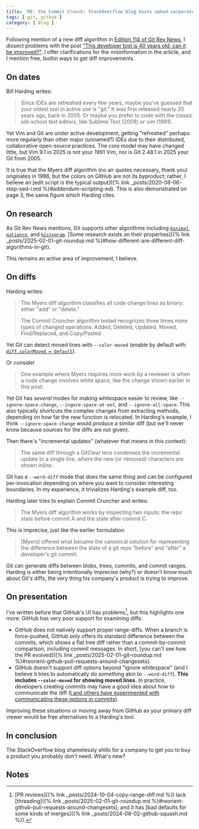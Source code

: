 ```yaml
---
title: 'RE: the Commit Crunch: StackOverflow blog hosts naked corporate interests alongside misinformation'
tags: [ git, github ]
category: [ Blog ]
---
```


Following mention of a new diff algorithm in [Edition 114 of Git Rev
News](https://git.github.io/rev_news/2024/08/31/edition-114/), I dissect
problems with the post ["This developer tool is 40 years old: can it be
improved?"](https://stackoverflow.blog/2024/12/20/this-developer-tool-is-40-years-old-can-it-be-improved/).
I offer clarifications for the misinformation in the article, and I mention
free, builtin ways to get diff improvements.

## On dates

Bill Harding writes:

> Since IDEs are refreshed every few years, maybe you've guessed that your
> oldest tool in active use is "git." It was first released nearly 20 years ago,
> back in 2005. Or maybe you prefer to code with the classic old-school text
> editors, like Sublime Text (2008) or vim (1991).

Yet Vim and Git are under active development, getting "refreshed" perhaps more
regularly than other major (unnamed?) IDEs due to their distributed,
collaborative open-source practices. The core model may have changed little, but
Vim 9.1 in 2025 is not your 1991 Vim, nor is Git 2.48.1 in 2025 your Git from
2005.

It is true that the Myers diff algorithm (no air quotes necessary, thank you)
originates in 1986, but the colors on GitHub are not its byproduct; rather, I
believe an [edit script is the typical output]({% link
_posts/2020-08-06-stop-sed-i.md %}#addendum-scripting-ed). This is also
demonstrated on page 3, the same figure which Harding cites.

## On research

As Git Rev News mentions, Git supports other algorithms including
[`minimal`](https://github.com/git/git/commit/3443546f6),
[`patience`](https://github.com/git/git/commit/92b7de93fb7801), and
[`histogram`](https://github.com/git/git/commit/8c912eea94a). [Some research
exists on their properties]({% link _posts/2025-02-01-git-roundup.md %}#how-different-are-different-diff-algorithms-in-git).

This remains an active area of improvement, I believe.

## On diffs

Harding writes:

> The Myers diff algorithm classifies all code change lines as binary: either
> "add" or "delete."
>
> The Commit Cruncher algorithm tested recognizes three times more types of
> changed operations: Added, Deleted, Updated, Moved, Find/Replaced, and
> Copy/Pasted

Yet Git can detect moved lines with `--color-moved` (enable by default with
[`diff.colorMoved =
default`](https://github.com/benknoble/Dotfiles/blob/151d67dd2002f00d01c3f4fc1130815ae522116a/links/gitconfig#L101)).

Or consider

> One example where Myers requires more work by a reviewer is when a code change
> involves white space, like the change shown earlier in this post:

Yet Git has _several_ modes for making whitespace easier to review, like
`--ignore-space-change`, `--ingore-space-at-eol`, and `--ignore-all-space`. This
also typically shortcuts the complex changes from extracting methods, depending
on how far the new function is relocated. In Harding's example, I think
`--ignore-space-change` would produce a similar diff (but we'll never know
because sources for the diffs are not given).

Then there's "incremental updates" (whatever that means in this context):

> The same diff through a GitClear lens condenses the incremental update to a
> single line, where the new (or removed) characters are shown inline:

Git has a `--word-diff` mode that does the same thing and can be configured
per-invocation depending on where you want to consider interesting boundaries.
In my experience, it trivializes Harding's example diff, too.

Harding later tries to explain Commit Cruncher and writes:

> The Myers diff algorithm works by inspecting two inputs: the repo state before
> commit A and the state after commit C.

This is imprecise, just like the earlier formulation

> [Myers] offered what became the canonical solution for representing the
> difference between the state of a git repo “before” and “after” a developer’s
> git commit.

Git can generate diffs between blobs, trees, commits, and commit ranges. Harding
is either being intentionally imprecise (why?) or doesn't know much about Git's
diffs, the very thing his company's product is trying to improve.

## On presentation

I've written before that GitHub's UI has problems[^1], but this highlights one
more: GitHub has very poor support for examining diffs.

- GitHub does not natively support proper range-diffs. When a branch is
  force-pushed, GitHub only offers its standard difference between the commits,
  which shows a flat tree diff rather than a commit-by-commit comparison,
  including commit messages. In short, [you can't see how the PR evolved]({%
  link _posts/2025-02-01-git-roundup.md
  %}#reorient-github-pull-requests-around-changesets).
- GitHub doesn't support diff options beyond "ignore whitespace" (and I believe
  it tries to automatically do something akin to `--word-diff`). **This includes
  `--color-moved` for showing moved lines.** In practice, developers creating
  commits may have a good idea about how to communicate the diff ([I and others
  have experimented with communicating these options in
  commits](https://lore.kernel.org/git/CALnO6CDqHJP_wa_8eKHBkU+_1vQ6D+C=QRZyW1FKnG71wDxnnQ@mail.gmail.com/)).

Improving these situations or moving away from GitHub as your primary diff
viewer would be free alternatives to a Harding's tool.

## In conclusion

The StackOverflow blog shamelessly shills for a company to get you to buy a
product you probably don't need. What's new?

## Notes

[^1]: [PR reviews]({% link _posts/2024-10-04-copy-range-diff.md %}) lack
    [threading]({% link _posts/2025-02-01-git-roundup.md
    %}#reorient-github-pull-requests-around-changesets), and it has [bad
    defaults for some kinds of merges]({% link
    _posts/2024-08-02-github-squash.md %}).
